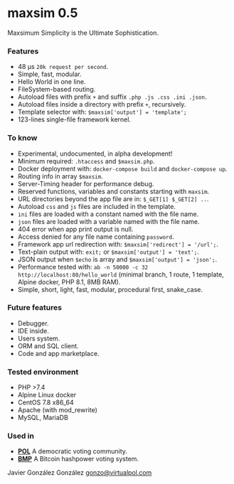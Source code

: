 # maxsim 0.5

Maxsimum Simplicity is the Ultimate Sophistication.


### Features
* 48 µs  `20k request per second`.
* Simple, fast, modular.
* Hello World in one line.
* FileSystem-based routing.
* Autoload files with prefix `+` and suffix `.php .js .css .ini .json`.
* Autoload files inside a directory with prefix `+`, recursively.
* Template selector with: `$maxsim['output'] = 'template';`
* 123-lines single-file framework kernel.


### To know
* Experimental, undocumented, in alpha development!
* Minimum required: `.htaccess` and `$maxsim.php`.
* Docker deployment with: `docker-compose build` and `docker-compose up`.
* Routing info in array `$maxsim`.
* Server-Timing header for performance debug.
* Reserved functions, variables and constants starting with `maxsim`.
* URL directories beyond the app file are in: `$_GET[1] $_GET[2] ..`.
* Autoload `css` and `js` files are included in the template.
* `ini` files are loaded with a constant named with the file name.
* `json` files are loaded with a variable named with the file name.
* 404 error when app print output is null.
* Access denied for any file name containing `password`.
* Framework app url redirection with: `$maxsim['redirect'] = '/url';`.
* Text-plain output with: `exit;` or `$maxsim['output'] = 'text';`.
* JSON output when `$echo` is array and `$maxsim['output'] = 'json';`.
* Performance tested with: `ab -n 50000 -c 32 http://localhost:80/hello_world` (minimal branch, 1 route, 1 template, Alpine docker, PHP 8.1, 8MB RAM).
* Simple, short, light, fast, modular, procedural first, snake_case.


### Future features
* Debugger.
* IDE inside.
* Users system.
* ORM and SQL client.
* Code and app marketplace.


### Tested environment
* PHP >7.4
* Alpine Linux docker
* CentOS 7.8 x86_64
* Apache (with mod_rewrite)
* MySQL, MariaDB

### Used in
- **[POL](https://github.com/JavierGonzalez/POL)** A democratic voting community.
- **[BMP](https://github.com/JavierGonzalez/BMP)** A Bitcoin hashpower voting system.

Javier González González <gonzo@virtualpol.com>
